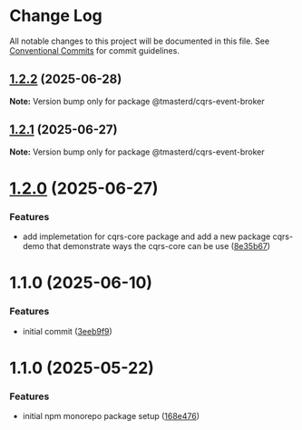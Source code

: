 # Change Log

All notable changes to this project will be documented in this file.
See [Conventional Commits](https://conventionalcommits.org) for commit guidelines.

## [1.2.2](https://github.com/masterd2020/tmick/compare/@tmasterd/cqrs-event-broker@1.2.1...@tmasterd/cqrs-event-broker@1.2.2) (2025-06-28)

**Note:** Version bump only for package @tmasterd/cqrs-event-broker

## [1.2.1](https://github.com/masterd2020/tmick/compare/@tmasterd/cqrs-event-broker@1.2.0...@tmasterd/cqrs-event-broker@1.2.1) (2025-06-27)

**Note:** Version bump only for package @tmasterd/cqrs-event-broker

# [1.2.0](https://github.com/masterd2020/tmick/compare/@tmasterd/cqrs-event-broker@1.1.0...@tmasterd/cqrs-event-broker@1.2.0) (2025-06-27)

### Features

- add implemetation for cqrs-core package and add a new package cqrs-demo that demonstrate ways the cqrs-core can be use ([8e35b67](https://github.com/masterd2020/tmick/commit/8e35b679c239d98f0a37ae1c539140774bd29c15))

# 1.1.0 (2025-06-10)

### Features

- initial commit ([3eeb9f9](https://github.com/masterd2020/tmick/commit/3eeb9f90f405206c9c7856ca1cd2d25b5a311c7d))

# 1.1.0 (2025-05-22)

### Features

- initial npm monorepo package setup ([168e476](https://github.com/masterd2020/math-lib-monorepo/commit/168e47625cfef3a9bea0275bfef5eccc22741c45))
